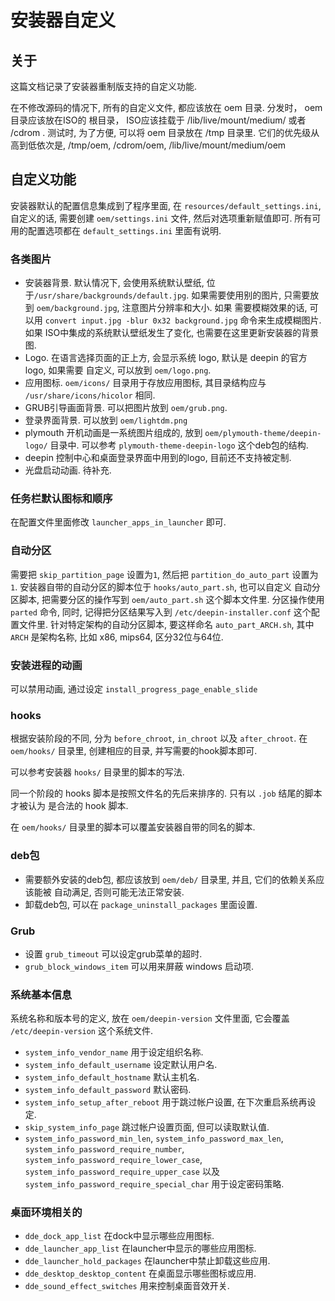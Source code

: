 # 安装器自定义

## 关于
这篇文档记录了安装器重制版支持的自定义功能.

在不修改源码的情况下, 所有的自定义文件, 都应该放在 oem 目录. 分发时， oem 目录应该放在ISO的
根目录， ISO应该挂载于 /lib/live/mount/medium/ 或者 /cdrom . 测试时, 为了方便, 可以将
oem 目录放在 /tmp 目录里. 它们的优先级从高到低依次是, /tmp/oem, /cdrom/oem,
/lib/live/mount/medium/oem

## 自定义功能
安装器默认的配置信息集成到了程序里面, 在 `resources/default_settings.ini`,
自定义的话, 需要创建 `oem/settings.ini` 文件, 然后对选项重新赋值即可.
所有可用的配置选项都在 `default_settings.ini` 里面有说明.

### 各类图片
* 安装器背景. 默认情况下, 会使用系统默认壁纸, 位于`/usr/share/backgrounds/default.jpg`.
 如果需要使用别的图片, 只需要放到 `oem/background.jpg`, 注意图片分辨率和大小. 如果
 需要模糊效果的话, 可以用 `convert input.jpg -blur 0x32 background.jpg`
 命令来生成模糊图片. 如果 ISO中集成的系统默认壁纸发生了变化, 也需要在这里更新安装器的背景图.
* Logo. 在语言选择页面的正上方, 会显示系统 logo, 默认是 deepin 的官方logo, 如果需要
 自定义, 可以放到 `oem/logo.png`.
* 应用图标. `oem/icons/` 目录用于存放应用图标, 其目录结构应与
 `/usr/share/icons/hicolor` 相同.
* GRUB引导画面背景. 可以把图片放到 `oem/grub.png`.
* 登录界面背景. 可以放到 `oem/lightdm.png`
* plymouth 开机动画是一系统图片组成的, 放到 `oem/plymouth-theme/deepin-logo/` 目录中.
  可以参考 `plymouth-theme-deepin-logo` 这个deb包的结构.
* deepin 控制中心和桌面登录界面中用到的logo, 目前还不支持被定制.
* 光盘启动动画. 待补充.

### 任务栏默认图标和顺序
在配置文件里面修改 `launcher_apps_in_launcher` 即可.

### 自动分区
需要把 `skip_partition_page` 设置为`1`, 然后把 `partition_do_auto_part`
设置为 `1`. 安装器自带的自动分区的脚本位于 `hooks/auto_part.sh`, 也可以自定义
自动分区脚本, 把需要分区的操作写到 `oem/auto_part.sh` 这个脚本文件里.
分区操作使用 `parted` 命令, 同时, 记得把分区结果写入到 `/etc/deepin-installer.conf`
这个配置文件里.
针对特定架构的自动分区脚本, 要这样命名 `auto_part_ARCH.sh`, 其中 `ARCH` 是架构名称, 比如
x86, mips64, 区分32位与64位.


### 安装进程的动画
可以禁用动画, 通过设定 `install_progress_page_enable_slide`

### hooks
根据安装阶段的不同, 分为 `before_chroot`, `in_chroot` 以及 `after_chroot`.
在 `oem/hooks/` 目录里, 创建相应的目录, 并写需要的hook脚本即可.

可以参考安装器 `hooks/` 目录里的脚本的写法.

同一个阶段的 hooks 脚本是按照文件名的先后来排序的. 只有以 `.job` 结尾的脚本才被认为
是合法的 hook 脚本.

在 `oem/hooks/` 目录里的脚本可以覆盖安装器自带的同名的脚本.

### deb包
* 需要额外安装的deb包, 都应该放到 `oem/deb/` 目录里, 并且, 它们的依赖关系应该能被
 自动满足, 否则可能无法正常安装.
* 卸载deb包, 可以在 `package_uninstall_packages` 里面设置.

### Grub
* 设置 `grub_timeout` 可以设定grub菜单的超时.
* `grub_block_windows_item` 可以用来屏蔽 windows 启动项.


### 系统基本信息
系统名称和版本号的定义, 放在 `oem/deepin-version` 文件里面, 它会覆盖 `/etc/deepin-version`
这个系统文件.

* `system_info_vendor_name` 用于设定组织名称.
* `system_info_default_username` 设定默认用户名.
* `system_info_default_hostname` 默认主机名.
* `system_info_default_password` 默认密码.
* `system_info_setup_after_reboot` 用于跳过帐户设置, 在下次重启系统再设定.
* `skip_system_info_page` 跳过帐户设置页面, 但可以读取默认值.
* `system_info_password_min_len`, `system_info_password_max_len`,
 `system_info_password_require_number`,
 `system_info_password_require_lower_case`,
 `system_info_password_require_upper_case` 以及
 `system_info_password_require_special_char` 用于设定密码策略.
 
### 桌面环境相关的
* `dde_dock_app_list` 在dock中显示哪些应用图标.
* `dde_launcher_app_list` 在launcher中显示的哪些应用图标.
* `dde_launcher_hold_packages` 在launcher中禁止卸载这些应用.
* `dde_desktop_desktop_content` 在桌面显示哪些图标或应用.
* `dde_sound_effect_switches` 用来控制桌面音效开关.
